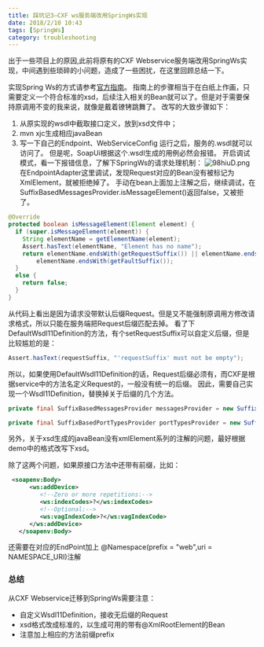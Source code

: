 ```yaml
---
title: 踩坑记3—CXF ws服务端改用SpringWs实现
date: 2018/2/10 10:43
tags: [SpringWs]
category: troubleshooting
---
```


出于一些项目上的原因,此前将原有的CXF Webservice服务端改用SpringWs实现，中间遇到些琐碎的小问题，造成了一些困扰，在这里回顾总结一下。

实现Spring Ws的方式请参考[官方指南](https://spring.io/guides/gs/producing-web-service/)。
指南上的步骤相当于在白纸上作画，只需要定义一个符合标准的xsd，后续注入相关的Bean就可以了。但是对于需要保持原调用不变的我来说，就像是戴着镣铐跳舞了。
改写的大致步骤如下：
1. 从原实现的wsdl中截取接口定义，放到xsd文件中；
2. mvn xjc生成相应javaBean
3. 写一下自己的Endpoint、WebServiceConfig
运行之后，服务的.wsdl就可以访问了。
但是呢，SoapUi根据这个.wsdl生成的用例必然会报错。
开启调试模式，看一下报错信息，了解下SpringWs的请求处理机制：
![98hiuD.png](https://s1.ax1x.com/2018/02/10/98hiuD.png)
在EndpointAdapter这里调试，发现Request对应的Bean没有被标记为XmlElement，就被拒绝掉了。
手动在bean上面加上注解之后，继续调试，在SuffixBasedMessagesProvider.isMessageElement()返回false，又被拒了。
````java
@Override
protected boolean isMessageElement(Element element) {
  if (super.isMessageElement(element)) {
    String elementName = getElementName(element);
    Assert.hasText(elementName, "Element has no name");
    return elementName.endsWith(getRequestSuffix()) || elementName.endsWith(getResponseSuffix()) ||
        elementName.endsWith(getFaultSuffix());
  }
  else {
    return false;
  }
}
````
从代码上看出是因为请求没带默认后缀Request。但是又不能强制原调用方修改请求格式，所以只能在服务端把Request后缀匹配去掉。
看了下DefaultWsdl11Definition的方法，有个setRequestSuffix可以自定义后缀，但是比较尴尬的是：
````java
Assert.hasText(requestSuffix, "'requestSuffix' must not be empty");
````
所以，如果使用DefaultWsdl11Definition的话，Request后缀必须有，而CXF是根据service中的方法名定义Request的，一般没有统一的后缀。
因此，需要自己实现一个Wsdl11Definition，替换掉关于后缀的几个方法。
````java
private final SuffixBasedMessagesProvider messagesProvider = new SuffixBasedMessagesProvider();

private final SuffixBasedPortTypesProvider portTypesProvider = new SuffixBasedPortTypesProvider();
````
另外，关于xsd生成的javaBean没有xmlElement系列的注解的问题，最好根据demo中的格式改写下xsd。

除了这两个问题，如果原接口方法中还带有前缀，比如：
````xml
 <soapenv:Body>
      <ws:addDevice>
         <!--Zero or more repetitions:-->
         <ws:indexCodes>?</ws:indexCodes>
         <!--Optional:-->
         <ws:vagIndexCode>?</ws:vagIndexCode>
      </ws:addDevice>
   </soapenv:Body>
````
还需要在对应的EndPoint加上 @Namespace(prefix = "web",uri = NAMESPACE_URI)注解

### 总结

从CXF Webservice迁移到SpringWs需要注意：
- 自定义Wsdl11Definition，接收无后缀的Request
- xsd格式改成标准的，以生成可用的带有@XmlRootElement的Bean
- 注意加上相应的方法前缀prefix
